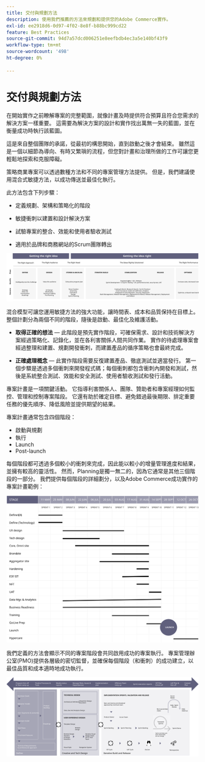 ```yaml
---
title: 交付與規劃方法
description: 使用我們推薦的方法來規劃和提供您的Adobe Commerce實作。
exl-id: ee2918d6-0d97-4f02-8e8f-b88bc999cd22
feature: Best Practices
source-git-commit: 94d7a57dcd006251e8eefbdb4ec3a5e140bf43f9
workflow-type: tm+mt
source-wordcount: '498'
ht-degree: 0%

---
```


# 交付與規劃方法

在開始實作之前瞭解專案的完整範圍，就像計畫及時提供符合預算且符合您需求的解決方案一樣重要。 這需要為解決方案的設計和實作找出萬無一失的藍圖，並在衡量成功時執行該藍圖。

這是來自整個團隊的承諾，從最初的構思開始，直到啟動之後才會結束。 雖然這是一個以細節為導向、有時又繁瑣的流程，但您對計畫和治理所做的工作可讓您更輕鬆地探索和克服障礙。

策略商業專案可以透過數種方法和不同的專案管理方法提供。 但是，我們建議使用混合式敏捷方法，以成功傳送並最佳化執行。

此方法包含下列步驟：

- 定義規劃、架構和策略化的階段

- 敏捷衝刺以建置和設計解決方案

- 試驗專案的整合、效能和使用者驗收測試

- 適用於品牌和商務網站的Scrum團隊轉出

![規劃方法模型範例](../../assets/playbooks/planning-model.svg)

混合模型可讓您運用敏捷方法的強大功能，讓時間表、成本和品質保持在目標上。 整個計劃分為兩個不同的階段，隨後是啟動、最佳化及維護活動。

- **取得正確的想法** — 此階段是預先實作階段，可確保需求、設計和技術解決方案經過策略化、記錄化，並在各利害關係人間共同作業。 實作的待處理專案會經過整理和建置、規劃開發衝刺，而建置產品的循序策略也會最終完成。

- **正確處理概念** — 此實作階段需要反復建置產品、徹底測試並適當發行。 第一個步驟是透過多個衝刺來開發程式碼；每個衝刺都包含衝刺內開發和測試，然後是系統整合測試、效能和安全測試、使用者驗收測試和發行活動。

專案計畫是一項關鍵活動。 它指導利害關係人、團隊、贊助者和專案經理如何監控、管理和控制專案階段。 它還有助於確定目標、避免錯過最後期限、排定重要任務的優先順序、降低風險並提供期望的結果。

專案計畫通常包含四個階段：

- 啟動與規劃
- 執行
- Launch
- Post-launch

每個階段都可透過多個較小的衝刺來完成，因此能以較小的增量管理進度和結果，並擁有較高的靈活性。 然而，Planning是獨一無二的，因為它通常是其他三個階段的一部分。 我們提供每個階段的詳細劃分，以及Adobe Commerce成功實作的專案計畫範例：

![專案計畫甘特圖](../../assets/playbooks/gantt-chart.svg)

我們定義的方法會顯示不同的專案階段會共同啟用成功的專案執行。 專案管理辦公室(PMO)提供各層級的密切監督，並確保每個階段（和衝刺）的成功建立，以最佳品質和成本適時地成功執行。

![範例規劃方法infographic](../../assets/playbooks/planning-approach-sample.svg)
